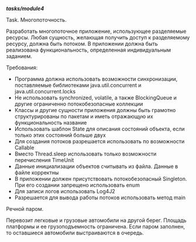 __*tasks/module4*__

Task. Многопоточность.

Разработать многопоточное приложение, использующее разделяемые ресурсы. Любая сущность, желающая получить доступ к разделяемому ресурсу,
должна быть потоком. В приложении должна быть реализована функциональность, определенная индивидуальным заданием.

Требования:

- Программа должна использовать возможности синхронизации, поставляемые библиотеками java.util.concurrent и java.util.concurrent.locks
- Не использовать synchronized, volatile, а также BlockingQueue и другие ограниченно потокобезопасные коллекции
- Классы и другие сущности приложения должны быть грамотно структурированы по пакетам и иметь отражающую их функциональность название
- Использовать шаблон State для описания состояний объекта, если только этих состояний больше двух
- Для создания потоков разрешается использовать по возможности Callable
- Вместо Thread.sleep использовать только возможности перечисления TimeUnit
- Данные инициализации объектов считывать из файла. Данные в файле корректны
- В приложении должен присутствовать потокобезопасный Singleton. При его создании запрещено использовать enum
- Для записи логов использовать Log4J2
- Разрешается для вывода работы потоков использовать метод main

Речной паром.

Перевозит легковые и грузовые автомобили на другой берег. Площадь платформы и ее грузоподъемность ограничена.
Если паром заполнен, то оставшиеся автомобили выстраиваются в очередь.



